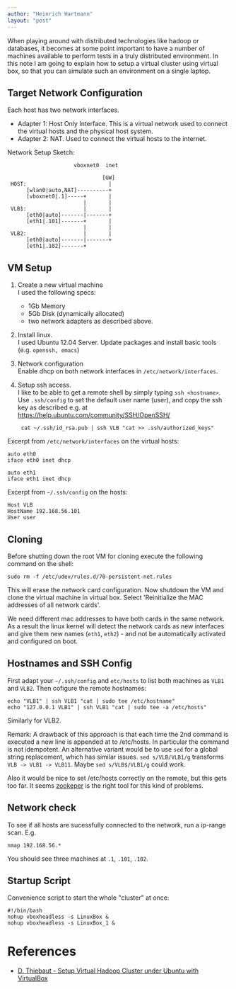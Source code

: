 ```yaml
---
author: "Heinrich Hartmann"
layout: "post"
---
```


<!-- # Virtual Cluster -->

When playing around with distributed technologies like hadoop or
databases, it becomes at some point important to have a number of
machines available to perform tests in a truly distributed
environment. In this note I am going to explain how to setup a virtual
cluster using virtual box, so that you can simulate such an environment
on a single laptop.

## Target Network Configuration

Each host has two network interfaces.

* Adapter 1: Host Only Interface. This is a virtual network used to
  connect the virtual hosts and the physical host system.
* Adapter 2: NAT. Used to connect the virtual hosts to the internet.

Network Setup Sketch:

                         vboxnet0  inet
						 
                                  [GW]
     HOST:                          |
          [wlan0|auto,NAT]----------+
          [vboxnet0|.1]-----+       |
                            |       |
     VLB1:                  |       |
	      [eth0|auto]-------|-------+
	      [eth1|.101]-------+       |
                            |       |
     VLB2:                  |       |
	 	  [eth0|auto]-------|-------+
	      [eth1|.102]-------+


## VM Setup

1. Create a new virtual machine  
   I used the following specs:
   - 1Gb Memory
   - 5Gb Disk (dynamically allocated)
   - two network adapters as described above.
2. Install linux.  
   I used Ubuntu 12.04 Server.
   Update packages and install basic tools (e.g. `openssh, emacs`)
3. Network configuration  
   Enable dhcp on both network interfaces in `/etc/network/interfaces`.
4. Setup ssh access.  
   I like to be able to get a remote shell by simply typing `ssh <hostname>`.
   Use `.ssh/config` to set the default user name (user), and copy the ssh key
   as described e.g. at https://help.ubuntu.com/community/SSH/OpenSSH/

        cat ~/.ssh/id_rsa.pub | ssh VLB "cat >> .ssh/authorized_keys"

Excerpt from `/etc/network/interfaces` on the virtual hosts:

    auto eth0
    iface eth0 inet dhcp

    auto eth1
    iface eth1 inet dhcp

Excerpt from `~/.ssh/config` on the hosts:

    Host VLB
    HostName 192.168.56.101
    User user

## Cloning

Before shutting down the root VM for cloning execute the following
command on the shell:

    sudo rm -f /etc/udev/rules.d/70-persistent-net.rules

This will erase the network card configuration.  Now shutdown the VM
and clone the virtual machine in virtual box. Select 'Reinitialize the
MAC addresses of all network cards'.

We need different mac addresses to have both cards in the same
network. As a result the linux kernel will detect the network cards as
new interfaces and give them new names (`eth1`, `eth2`) - and not be
automatically activated and configured on boot.

## Hostnames and SSH Config

First adapt your `~/.ssh/config` and `etc/hosts` to list both machines
as `VLB1` and `VLB2`.  Then cofigure the remote hostnames:

    echo "VLB1" | ssh VLB1 "cat | sudo tee /etc/hostname"
    echo "127.0.0.1 VLB1" | ssh VLB1 "cat | sudo tee -a /etc/hosts"

Similarly for VLB2.

Remark: A drawback of this approach is that each time the 2nd command
is executed a new line is appended at to /etc/hosts. In particular the
command is not idempotent. An alternative variant would be to use
`sed` for a global string replacement, which has similar issues. `sed
s/VLB/VLB1/g` transforms `VLB -> VLB1 -> VLB11`. Maybe `sed
s/VLB$/VLB1/g` could work.

Also it would be nice to set /etc/hosts correctly on the remote, but
this gets too far. It seems [zookeper](http://zookeeper.apache.org/)
is the right tool for this kind of problems.

## Network check

To see if all hosts are sucessfully connected to the network, run a
ip-range scan. E.g.

    nmap 192.168.56.*

You should see three machines at `.1`, `.101`, `.102`.

## Startup Script

Convenience script to start the whole "cluster" at once:

    #!/bin/bash
	nohup vboxheadless -s LinuxBox &
	nohup vboxheadless -s LinuxBox_1 &


# References

* [D. Thiebaut - Setup Virtual Hadoop Cluster under Ubuntu with VirtualBox](http://cs.smith.edu/dftwiki/index.php/Setup_Virtual_Hadoop_Cluster_under_Ubuntu_with_VirtualBox
)
